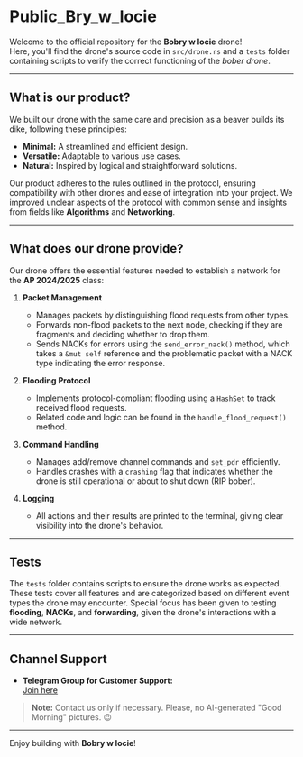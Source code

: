 # Public_Bry_w_locie

Welcome to the official repository for the **Bobry w locie** drone!  
Here, you'll find the drone's source code in `src/drone.rs` and a `tests` folder containing scripts to verify the correct functioning of the *bober drone*.

---

## What is our product?

We built our drone with the same care and precision as a beaver builds its dike, following these principles:

- **Minimal:** A streamlined and efficient design.  
- **Versatile:** Adaptable to various use cases.  
- **Natural:** Inspired by logical and straightforward solutions.

Our product adheres to the rules outlined in the protocol, ensuring compatibility with other drones and ease of integration into your project. We improved unclear aspects of the protocol with common sense and insights from fields like **Algorithms** and **Networking**.

---

## What does our drone provide?

Our drone offers the essential features needed to establish a network for the **AP 2024/2025** class:

1. **Packet Management**  
   - Manages packets by distinguishing flood requests from other types.  
   - Forwards non-flood packets to the next node, checking if they are fragments and deciding whether to drop them.  
   - Sends NACKs for errors using the `send_error_nack()` method, which takes a `&mut self` reference and the problematic packet with a NACK type indicating the error response.

2. **Flooding Protocol**  
   - Implements protocol-compliant flooding using a `HashSet` to track received flood requests.  
   - Related code and logic can be found in the `handle_flood_request()` method.

3. **Command Handling**  
   - Manages add/remove channel commands and `set_pdr` efficiently.  
   - Handles crashes with a `crashing` flag that indicates whether the drone is still operational or about to shut down (RIP bober).

4. **Logging**  
   - All actions and their results are printed to the terminal, giving clear visibility into the drone's behavior.

---

## Tests

The `tests` folder contains scripts to ensure the drone works as expected. These tests cover all features and are categorized based on different event types the drone may encounter. Special focus has been given to testing **flooding**, **NACKs**, and **forwarding**, given the drone's interactions with a wide network.

---

## Channel Support

- **Telegram Group for Customer Support:**  
  [Join here](https://t.me/+HVC865P-e3ZmZDJk)

> **Note:** Contact us only if necessary. Please, no AI-generated "Good Morning" pictures. 😉

---

Enjoy building with **Bobry w locie**!
